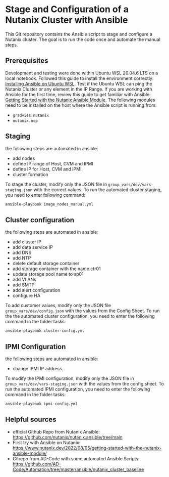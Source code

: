 # Stage and Configuration of a Nutanix Cluster with Ansible

This Git repository contains the Ansible script to stage and configure a Nutanix cluster. The goal is to run the code once and automate the manual steps.

## Prerequisites

Development and testing were done within Ubuntu WSL 20.04.6 LTS on a local notebook. Followed this guide to install the environment correctly: [Installing Ansible on Ubuntu WSL](https://www.thomaspreischl.de/ansible-wsl-windows/). Test if the Ubuntu WSL can ping the Nutanix Cluster or any element in the IP Range. If you are working with Ansible for the first time, review this guide to get familiar with Ansible: [Getting Started with the Nutanix Ansible Module](https://www.nutanix.dev/2022/08/05/getting-started-with-the-nutanix-ansible-module/). The following modules need to be installed on the host where the Ansible script is running from:
- `gradvies.nutanix`
- `nutanix.ncp`

## Staging
the following steps are automated in ansible:
- add nodes
- define IP range of Host, CVM and IPMI
- define IP for Host, CVM and IPMI
- cluster formation
  
To stage the cluster, modify only the JSON file in `group_vars/dev/vars-staging.json` with the correct values. To run the automated cluster staging, you need to enter following command:

```bash
ansible-playbook image_nodes_manual.yml
```

## Cluster configuration

the following steps are automated in ansible:
- add cluster IP
- add data service IP
- add DNS
- add NTP
- delete default storage container
- add storage container with the name ctr01
- update storage pool name to sp01
- add VLANs
- add SMTP
- add alert configuration 
- configure HA

To add customer values, modify only the JSON file `group_vars/dev/config.json` with the values from the Config Sheet. To run the the automated cluster configuration, you need to enter the following command in the folder tasks:
 
```bash
ansible-playbook cluster-config.yml

```
## IPMI Configuration
the following steps are automated in ansible:
- change IPMI IP address
  
To modify the IPMI configuration, modify only the JSON file in  `group_vars/dev/vars-staging.json` with the values from the config sheet. To run the automated IPMI configuration, you need to enter the following command in the folder tasks:

```bash
ansible-playbook ipmi-config.yml
```

## Helpful sources
- official Github Repo from Nutanix Ansible: https://github.com/nutanix/nutanix.ansible/tree/main
- First try with Ansible on Nutanix: https://www.nutanix.dev/2022/08/05/getting-started-with-the-nutanix-ansible-module/
- Gitrepo from AD-Code with some automated Ansible Scripts: https://github.com/AD-Code/Automation/tree/master/ansible/nutanix_cluster_baseline
